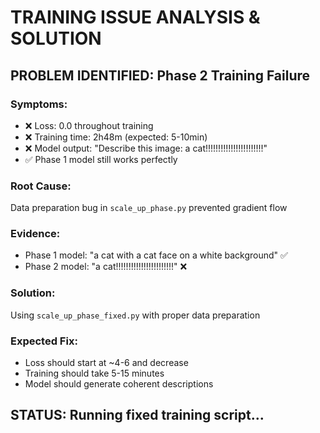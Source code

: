 # TRAINING ISSUE ANALYSIS & SOLUTION

## PROBLEM IDENTIFIED: Phase 2 Training Failure

### Symptoms:
- ❌ Loss: 0.0 throughout training
- ❌ Training time: 2h48m (expected: 5-10min)
- ❌ Model output: "Describe this image: a cat!!!!!!!!!!!!!!!!!!!!!!!"
- ✅ Phase 1 model still works perfectly

### Root Cause:
Data preparation bug in `scale_up_phase.py` prevented gradient flow

### Evidence:
- Phase 1 model: "a cat with a cat face on a white background" ✅
- Phase 2 model: "a cat!!!!!!!!!!!!!!!!!!!!!!!" ❌

### Solution:
Using `scale_up_phase_fixed.py` with proper data preparation

### Expected Fix:
- Loss should start at ~4-6 and decrease
- Training should take 5-15 minutes
- Model should generate coherent descriptions

## STATUS: Running fixed training script...
